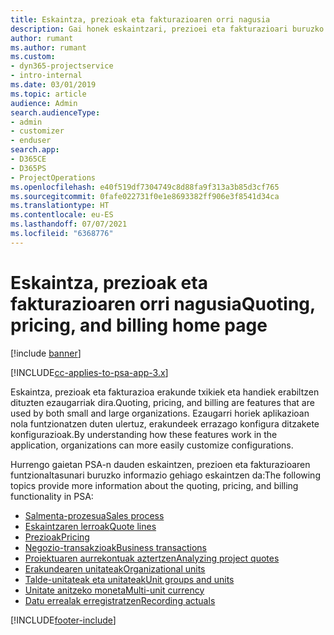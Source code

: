 ```yaml
---
title: Eskaintza, prezioak eta fakturazioaren orri nagusia
description: Gai honek eskaintzari, prezioei eta fakturazioari buruzko informazioa ematen du.
author: rumant
ms.author: rumant
ms.custom:
- dyn365-projectservice
- intro-internal
ms.date: 03/01/2019
ms.topic: article
audience: Admin
search.audienceType:
- admin
- customizer
- enduser
search.app:
- D365CE
- D365PS
- ProjectOperations
ms.openlocfilehash: e40f519df7304749c8d88fa9f313a3b85d3cf765
ms.sourcegitcommit: 0fafe022731f0e1e8693382ff906e3f8541d34ca
ms.translationtype: HT
ms.contentlocale: eu-ES
ms.lasthandoff: 07/07/2021
ms.locfileid: "6368776"
---
```

# <a name="quoting-pricing-and-billing-home-page"></a><span data-ttu-id="1c30c-103">Eskaintza, prezioak eta fakturazioaren orri nagusia</span><span class="sxs-lookup"><span data-stu-id="1c30c-103">Quoting, pricing, and billing home page</span></span>

[!include [banner](../includes/psa-now-project-operations.md)]

[!INCLUDE[cc-applies-to-psa-app-3.x](../includes/cc-applies-to-psa-app-3x.md)]

<span data-ttu-id="1c30c-104">Eskaintza, prezioak eta fakturazioa erakunde txikiek eta handiek erabiltzen dituzten ezaugarriak dira.</span><span class="sxs-lookup"><span data-stu-id="1c30c-104">Quoting, pricing, and billing are features that are used by both small and large organizations.</span></span> <span data-ttu-id="1c30c-105">Ezaugarri horiek aplikazioan nola funtzionatzen duten ulertuz, erakundeek errazago konfigura ditzakete konfigurazioak.</span><span class="sxs-lookup"><span data-stu-id="1c30c-105">By understanding how these features work in the application, organizations can more easily customize configurations.</span></span>

<span data-ttu-id="1c30c-106">Hurrengo gaietan PSA-n dauden eskaintzen, prezioen eta fakturazioaren funtzionaltasunari buruzko informazio gehiago eskaintzen da:</span><span class="sxs-lookup"><span data-stu-id="1c30c-106">The following topics provide more information about the quoting, pricing, and billing functionality in PSA:</span></span>

- [<span data-ttu-id="1c30c-107">Salmenta-prozesua</span><span class="sxs-lookup"><span data-stu-id="1c30c-107">Sales process</span></span>](basic-sales-process.md)
- [<span data-ttu-id="1c30c-108">Eskaintzaren lerroak</span><span class="sxs-lookup"><span data-stu-id="1c30c-108">Quote lines</span></span>](basic-quote-lines.md)
- [<span data-ttu-id="1c30c-109">Prezioak</span><span class="sxs-lookup"><span data-stu-id="1c30c-109">Pricing</span></span>](basic-pricing.md)
- [<span data-ttu-id="1c30c-110">Negozio-transakzioak</span><span class="sxs-lookup"><span data-stu-id="1c30c-110">Business transactions</span></span>](basic-business-transactions.md)
- [<span data-ttu-id="1c30c-111">Proiektuaren aurrekontuak aztertzen</span><span class="sxs-lookup"><span data-stu-id="1c30c-111">Analyzing project quotes</span></span>](basic-analyzing-quotes.md)
- [<span data-ttu-id="1c30c-112">Erakundearen unitateak</span><span class="sxs-lookup"><span data-stu-id="1c30c-112">Organizational units</span></span>](advanced-organizational.md)
- [<span data-ttu-id="1c30c-113">Talde-unitateak eta unitateak</span><span class="sxs-lookup"><span data-stu-id="1c30c-113">Unit groups and units</span></span>](advanced-units.md)
- [<span data-ttu-id="1c30c-114">Unitate anitzeko moneta</span><span class="sxs-lookup"><span data-stu-id="1c30c-114">Multi-unit currency</span></span>](advanced-currency.md)
- [<span data-ttu-id="1c30c-115">Datu errealak erregistratzen</span><span class="sxs-lookup"><span data-stu-id="1c30c-115">Recording actuals</span></span>](advanced-actuals.md)


[!INCLUDE[footer-include](../includes/footer-banner.md)]
